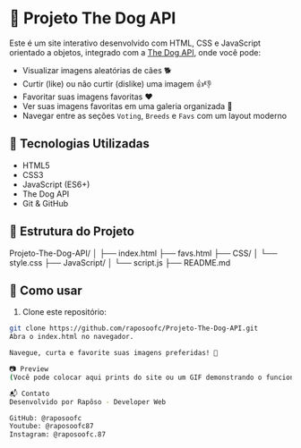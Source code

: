 # 🐶 Projeto The Dog API

Este é um site interativo desenvolvido com HTML, CSS e JavaScript orientado a objetos, integrado com a [The Dog API](https://thedogapi.com), onde você pode:

- Visualizar imagens aleatórias de cães 🐕
- Curtir (like) ou não curtir (dislike) uma imagem 👍👎
- Favoritar suas imagens favoritas ❤️
- Ver suas imagens favoritas em uma galeria organizada 📸
- Navegar entre as seções `Voting`, `Breeds` e `Favs` com um layout moderno

## 🔧 Tecnologias Utilizadas

- HTML5
- CSS3
- JavaScript (ES6+)
- The Dog API
- Git & GitHub

## 📁 Estrutura do Projeto

Projeto-The-Dog-API/ │ ├── index.html
├── favs.html
├── CSS/ │ └── style.css
├── JavaScript/ │ └── script.js
├── README.md


## 🚀 Como usar

1. Clone este repositório:
```bash
git clone https://github.com/raposoofc/Projeto-The-Dog-API.git
Abra o index.html no navegador.

Navegue, curta e favorite suas imagens preferidas! 🐾

📷 Preview
(Você pode colocar aqui prints do site ou um GIF demonstrando o funcionamento.)

📬 Contato
Desenvolvido por Rapôso - Developer Web

GitHub: @raposoofc
Youtube: @raposoofc87
Instagram: @raposoofc.87